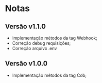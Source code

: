 # Notas

## Versão v1.1.0

- Implementação métodos da tag Webhook;
- Correção debug requisições;
- Correção arquivo .env

## Versão v1.0.0

- Implementação métodos da tag Cob;